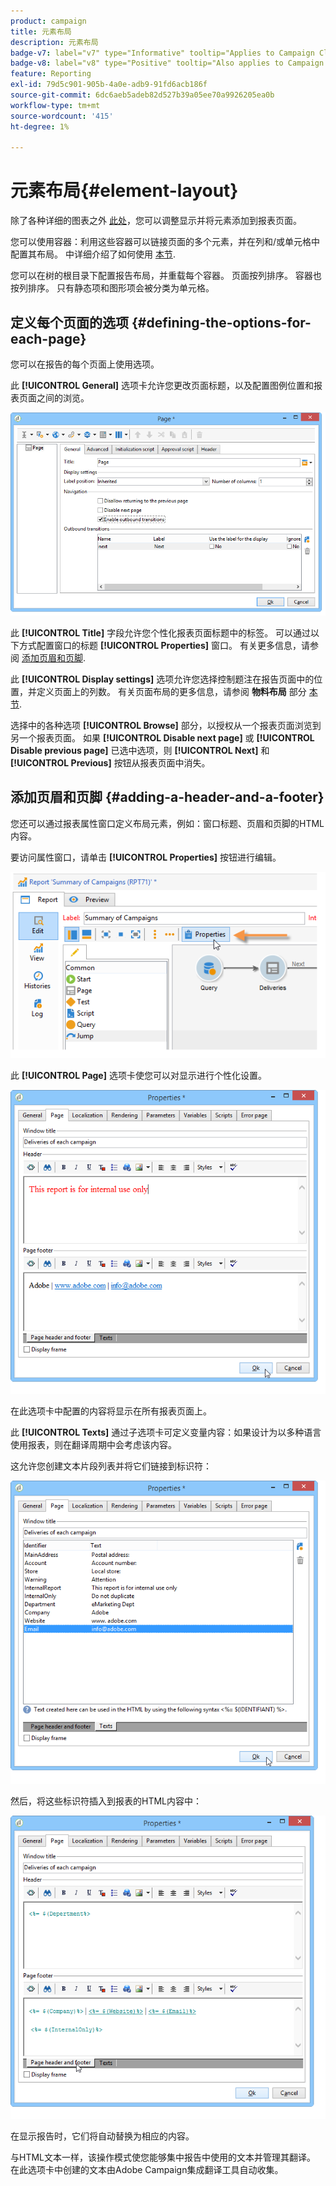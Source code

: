 ```yaml
---
product: campaign
title: 元素布局
description: 元素布局
badge-v7: label="v7" type="Informative" tooltip="Applies to Campaign Classic v7"
badge-v8: label="v8" type="Positive" tooltip="Also applies to Campaign v8"
feature: Reporting
exl-id: 79d5c901-905b-4a0e-adb9-91fd6acb186f
source-git-commit: 6dc6aeb5adeb82d527b39a05ee70a9926205ea0b
workflow-type: tm+mt
source-wordcount: '415'
ht-degree: 1%

---
```


# 元素布局{#element-layout}



除了各种详细的图表之外 [此处](../../reporting/using/creating-a-chart.md#chart-types-and-variants)，您可以调整显示并将元素添加到报表页面。

您可以使用容器：利用这些容器可以链接页面的多个元素，并在列和/或单元格中配置其布局。 中详细介绍了如何使用 [本节](../../web/using/defining-web-forms-layout.md#creating-containers).

您可以在树的根目录下配置报告布局，并重载每个容器。 页面按列排序。 容器也按列排序。 只有静态项和图形项会被分类为单元格。

## 定义每个页面的选项 {#defining-the-options-for-each-page}

您可以在报告的每个页面上使用选项。

此 **[!UICONTROL General]** 选项卡允许您更改页面标题，以及配置图例位置和报表页面之间的浏览。

![](assets/s_ncs_advuser_report_wizard_022.png)

此 **[!UICONTROL Title]** 字段允许您个性化报表页面标题中的标签。 可以通过以下方式配置窗口的标题 **[!UICONTROL Properties]** 窗口。 有关更多信息，请参阅 [添加页眉和页脚](#adding-a-header-and-a-footer).

此 **[!UICONTROL Display settings]** 选项允许您选择控制题注在报告页面中的位置，并定义页面上的列数。 有关页面布局的更多信息，请参阅 **物料布局** 部分 [本节](../../web/using/defining-web-forms-layout.md#positioning-the-fields-on-the-page).

选择中的各种选项 **[!UICONTROL Browse]** 部分，以授权从一个报表页面浏览到另一个报表页面。 如果 **[!UICONTROL Disable next page]** 或 **[!UICONTROL Disable previous page]** 已选中选项，则 **[!UICONTROL Next]** 和 **[!UICONTROL Previous]** 按钮从报表页面中消失。

## 添加页眉和页脚 {#adding-a-header-and-a-footer}

您还可以通过报表属性窗口定义布局元素，例如：窗口标题、页眉和页脚的HTML内容。

要访问属性窗口，请单击 **[!UICONTROL Properties]** 按钮进行编辑。

![](assets/reporting_properties.png)

此 **[!UICONTROL Page]** 选项卡使您可以对显示进行个性化设置。

![](assets/s_ncs_advuser_report_properties_04.png)

在此选项卡中配置的内容将显示在所有报表页面上。

此 **[!UICONTROL Texts]** 通过子选项卡可定义变量内容：如果设计为以多种语言使用报表，则在翻译周期中会考虑该内容。

这允许您创建文本片段列表并将它们链接到标识符：

![](assets/s_ncs_advuser_report_properties_04a.png)

然后，将这些标识符插入到报表的HTML内容中：

![](assets/s_ncs_advuser_report_properties_04b.png)

在显示报告时，它们将自动替换为相应的内容。

与HTML文本一样，该操作模式使您能够集中报告中使用的文本并管理其翻译。 在此选项卡中创建的文本由Adobe Campaign集成翻译工具自动收集。
